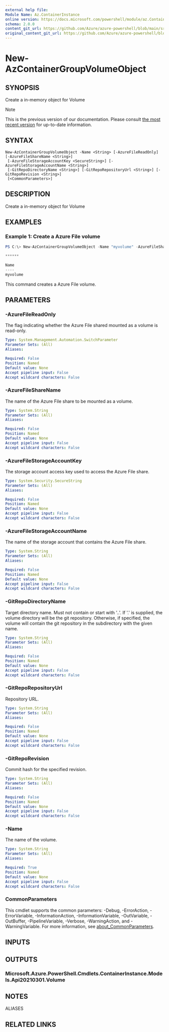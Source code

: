 ```yaml
---
external help file: 
Module Name: Az.ContainerInstance
online version: https://docs.microsoft.com/powershell/module/az.ContainerInstance/new-AzContainerGroupVolumeObject
schema: 2.0.0
content_git_url: https://github.com/Azure/azure-powershell/blob/main/src/ContainerInstance/help/New-AzContainerGroupVolumeObject.md
original_content_git_url: https://github.com/Azure/azure-powershell/blob/main/src/ContainerInstance/help/New-AzContainerGroupVolumeObject.md
---
```


# New-AzContainerGroupVolumeObject

## SYNOPSIS
Create a in-memory object for Volume

> [!NOTE]
>This is the previous version of our documentation. Please consult [the most recent version](/powershell/module/az.containerinstance/new-azcontainergroupvolumeobject) for up-to-date information.

## SYNTAX

```
New-AzContainerGroupVolumeObject -Name <String> [-AzureFileReadOnly] [-AzureFileShareName <String>]
 [-AzureFileStorageAccountKey <SecureString>] [-AzureFileStorageAccountName <String>]
 [-GitRepoDirectoryName <String>] [-GitRepoRepositoryUrl <String>] [-GitRepoRevision <String>]
 [<CommonParameters>]
```

## DESCRIPTION
Create a in-memory object for Volume

## EXAMPLES

### Example 1: Create a Azure File volume
```powershell
PS C:\> New-AzContainerGroupVolumeObject -Name "myvolume" -AzureFileShareName "myshare" -AzureFileStorageAccountName "username" -AzureFileStorageAccountKey (ConvertTo-SecureString "******" -AsPlainText -Force)

******

Name
----
myvolume
```

This command creates a Azure File volume.

## PARAMETERS

### -AzureFileReadOnly
The flag indicating whether the Azure File shared mounted as a volume is read-only.

```yaml
Type: System.Management.Automation.SwitchParameter
Parameter Sets: (All)
Aliases:

Required: False
Position: Named
Default value: None
Accept pipeline input: False
Accept wildcard characters: False
```

### -AzureFileShareName
The name of the Azure File share to be mounted as a volume.

```yaml
Type: System.String
Parameter Sets: (All)
Aliases:

Required: False
Position: Named
Default value: None
Accept pipeline input: False
Accept wildcard characters: False
```

### -AzureFileStorageAccountKey
The storage account access key used to access the Azure File share.

```yaml
Type: System.Security.SecureString
Parameter Sets: (All)
Aliases:

Required: False
Position: Named
Default value: None
Accept pipeline input: False
Accept wildcard characters: False
```

### -AzureFileStorageAccountName
The name of the storage account that contains the Azure File share.

```yaml
Type: System.String
Parameter Sets: (All)
Aliases:

Required: False
Position: Named
Default value: None
Accept pipeline input: False
Accept wildcard characters: False
```

### -GitRepoDirectoryName
Target directory name.
Must not contain or start with '..'.
If '.' is supplied, the volume directory will be the git repository.
Otherwise, if specified, the volume will contain the git repository in the subdirectory with the given name.

```yaml
Type: System.String
Parameter Sets: (All)
Aliases:

Required: False
Position: Named
Default value: None
Accept pipeline input: False
Accept wildcard characters: False
```

### -GitRepoRepositoryUrl
Repository URL.

```yaml
Type: System.String
Parameter Sets: (All)
Aliases:

Required: False
Position: Named
Default value: None
Accept pipeline input: False
Accept wildcard characters: False
```

### -GitRepoRevision
Commit hash for the specified revision.

```yaml
Type: System.String
Parameter Sets: (All)
Aliases:

Required: False
Position: Named
Default value: None
Accept pipeline input: False
Accept wildcard characters: False
```

### -Name
The name of the volume.

```yaml
Type: System.String
Parameter Sets: (All)
Aliases:

Required: True
Position: Named
Default value: None
Accept pipeline input: False
Accept wildcard characters: False
```

### CommonParameters
This cmdlet supports the common parameters: -Debug, -ErrorAction, -ErrorVariable, -InformationAction, -InformationVariable, -OutVariable, -OutBuffer, -PipelineVariable, -Verbose, -WarningAction, and -WarningVariable. For more information, see [about_CommonParameters](http://go.microsoft.com/fwlink/?LinkID=113216).

## INPUTS

## OUTPUTS

### Microsoft.Azure.PowerShell.Cmdlets.ContainerInstance.Models.Api20210301.Volume

## NOTES

ALIASES

## RELATED LINKS

